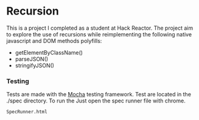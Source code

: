 Recursion
==============

This is a project I completed as a student at Hack Reactor. The project aim to explore the use of recursions while reimplementing the following native javascript and DOM methods polyfills:

- getElementByClassName()
- parseJSON()
- stringifyJSON()

### Testing

Tests are made with the [Mocha](https://github.com/mochajs/mocha) testing framework.
Test are located in the ./spec directory. To run the Just open the spec runner file with chrome.

```
SpecRunner.html
```